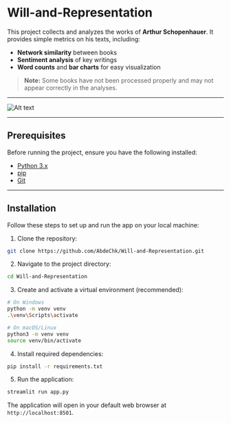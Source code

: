 # Will-and-Representation

This project collects and analyzes the works of **Arthur Schopenhauer**. It provides simple metrics on his texts, including:

- **Network similarity** between books  
- **Sentiment analysis** of key writings  
- **Word counts** and **bar charts** for easy visualization  

> **Note:** Some books have not been processed properly and may not appear correctly in the analyses.

---
![Alt text](assets/gif.gif)

---

## Prerequisites

Before running the project, ensure you have the following installed:

- [Python 3.x](https://www.python.org/downloads/)  
- [pip](https://pip.pypa.io/en/stable/)  
- [Git](https://git-scm.com/)  

---

## Installation

Follow these steps to set up and run the app on your local machine:

1. Clone the repository:
```bash
git clone https://github.com/AbdeChk/Will-and-Representation.git
```

2. Navigate to the project directory:
```bash
cd Will-and-Representation
```

3. Create and activate a virtual environment (recommended):
```bash
# On Windows
python -m venv venv
.\venv\Scripts\activate

# On macOS/Linux
python3 -m venv venv
source venv/bin/activate
```

4. Install required dependencies:
```bash
pip install -r requirements.txt
```

5. Run the application:
```bash
streamlit run app.py
```

The application will open in your default web browser at `http://localhost:8501`.
